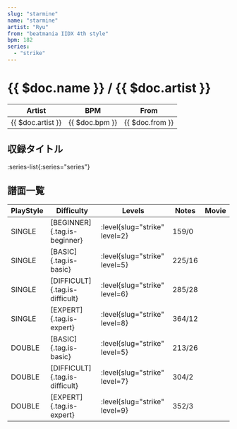 ```yaml
---
slug: "starmine"
name: "starmine"
artist: "Ryu"
from: "beatmania IIDX 4th style"
bpm: 182
series:
  - "strike"
---
```


# {{ $doc.name }} / {{ $doc.artist }}

|Artist|BPM|From|
|------|---|----|
|{{ $doc.artist }}|{{ $doc.bpm }}|{{ $doc.from }}|

## 収録タイトル

:series-list{:series="series"}

## 譜面一覧

|PlayStyle|Difficulty|Levels|Notes|Movie|
|---------|----------|------|-----|-----|
|SINGLE|[BEGINNER]{.tag.is-beginner}|:level{slug="strike" level=2}|159/0||
|SINGLE|[BASIC]{.tag.is-basic}|:level{slug="strike" level=5}|225/16||
|SINGLE|[DIFFICULT]{.tag.is-difficult}|:level{slug="strike" level=6}|285/28||
|SINGLE|[EXPERT]{.tag.is-expert}|:level{slug="strike" level=8}|364/12||
|DOUBLE|[BASIC]{.tag.is-basic}|:level{slug="strike" level=5}|213/26||
|DOUBLE|[DIFFICULT]{.tag.is-difficult}|:level{slug="strike" level=7}|304/2||
|DOUBLE|[EXPERT]{.tag.is-expert}|:level{slug="strike" level=9}|352/3||
